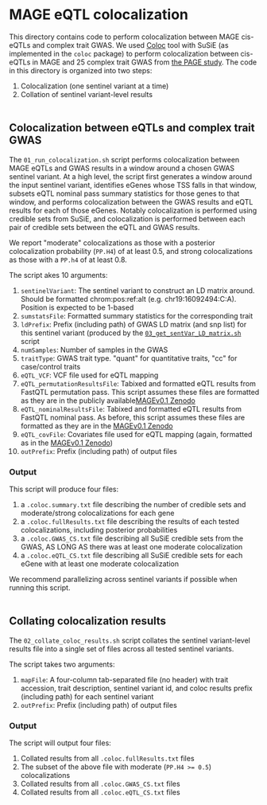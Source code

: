 # MAGE eQTL colocalization

This directory contains code to perform colocalization between MAGE cis-eQTLs and complex trait GWAS. We used [Coloc](https://chr1swallace.github.io/coloc/) tool with SuSiE (as implemented in the `coloc` package) to perform colocalization between cis-eQTLs in MAGE and 25 complex trait GWAS from [the PAGE study](https://www.nature.com/articles/s41586-019-1310-4). The code in this directory is organized into two steps:
1. Colocalization (one sentinel variant at a time)
2. Collation of sentinel variant-level results
<br><br>

## Colocalization between eQTLs and complex trait GWAS

The `01_run_colocalization.sh` script performs colocalization between MAGE eQTLs and GWAS results in a window around a chosen GWAS sentinel variant. At a high level, the script first generates a window around the input sentinel variant, identifies eGenes whose TSS falls in that window, subsets eQTL nominal pass summary statistics for those genes to that window, and performs colocalization between the GWAS results and eQTL results for each of those eGenes. Notably colocalization is performed using credible sets from SuSiE, and colocalization is performed between each pair of credible sets between the eQTL and GWAS results.

We report "moderate" colocalizations as those with a posterior colocalization probability (`PP.H4`) of at least 0.5, and strong colocalizations as those with a `PP.h4` of at least 0.8.

The script akes 10 arguments:
1. `sentinelVariant`: The sentinel variant to construct an LD matrix around. Should be formatted chrom:pos:ref:alt (e.g. chr19:16092494:C:A). Position is expected to be 1-based
2. `sumstatsFile`: Formatted summary statistics for the corresponding trait
3. `ldPrefix`: Prefix (including path) of GWAS LD matrix (and snp list) for this sentinel variant (produced by the [`03_get_sentVar_LD_matrix.sh`](../01_format_and_sentinel_variants/03_get_sentVar_LD_matrix.sh) script
4. `numSamples`: Number of samples in the GWAS
5. `traitType`: GWAS trait type. "quant" for quantitative traits, "cc" for case/control traits
6. `eQTL_VCF`: VCF file used for eQTL mapping
7. `eQTL_permutationResultsFile`: Tabixed and formatted eQTL results from FastQTL permutation pass. This script assumes these files are formatted as they are in the publicly available[MAGEv0.1 Zenodo](https://zenodo.org/doi/10.5281/zenodo.10535719)
8. `eQTL_nominalResultsFile`: Tabixed and formatted eQTL results from FastQTL nominal pass. As before, this script assumes these files are formatted as they are in the  [MAGEv0.1 Zenodo](https://zenodo.org/doi/10.5281/zenodo.10535719)
9. `eQTL_covFile`: Covariates file used for eQTL mapping (again, formatted as in the  [MAGEv0.1 Zenodo](https://zenodo.org/doi/10.5281/zenodo.10535719))
10. `outPrefix`: Prefix (including path) of output files

### Output

This script will produce four files:
1. a `.coloc.summary.txt` file describing the number of credible sets and moderate/strong colocalizations for each gene
2. a `.coloc.fullResults.txt` file describing the results of each tested colocalizations, including posterior probabilities
3. a `.coloc.GWAS_CS.txt` file describing all SuSiE credible sets from the GWAS, AS LONG AS there was at least one moderate colocalization
4. a `.coloc.eQTL_CS.txt` file describing all SuSiE credible sets for each eGene with at least one moderate colocalization

We recommend parallelizing across sentinel variants if possible when running this script.<br><br>

## Collating colocalization results

The `02_collate_coloc_results.sh` script collates the sentinel variant-level results file into a single set of files across all tested sentinel variants.

The script takes two arguments:
1. `mapFile`: A four-column tab-separated file (no header) with trait accession, trait description, sentinel variant id, and coloc results prefix (including path) for each sentinel variant
2. `outPrefix`: Prefix (including path) of output files

### Output

The script will output four files:
1. Collated results from all `.coloc.fullResults.txt` files
2. The subset of the above file with moderate (`PP.H4 >= 0.5`) colocalizations
3. Collated results from all `.coloc.GWAS_CS.txt` files
4. Collated results from all `.coloc.eQTL_CS.txt` files
<br><br>
